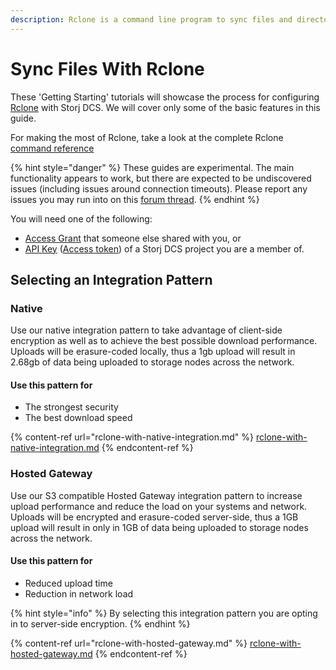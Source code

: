 ```yaml
---
description: Rclone is a command line program to sync files and directories
---
```


# Sync Files With Rclone

These 'Getting Starting' tutorials will showcase the process for configuring [Rclone](https://rclone.org) with Storj DCS. We will cover only some of the basic features in this guide.

&#x20;For making the most of Rclone, take a look at the complete Rclone [command reference](https://rclone.org/commands/)

{% hint style="danger" %}
These guides are experimental. The main functionality appears to work, but there are expected to be undiscovered issues (including issues around connection timeouts). Please report any issues you may run into on this [forum thread](https://forum.storj.io/t/two-more-tech-previews-rclone-and-restic/6072).
{% endhint %}

You will need one of the following:

* [Access Grant](../../getting-started/quickstart-uplink-cli/sharing-your-first-object/generate-access.md) that someone else shared with you, or
* [API Key](../../getting-started/quickstart-uplink-cli/generate-access-grants-and-tokens/generate-a-token.md) ([Access token](../../getting-started/quickstart-uplink-cli/generate-access-grants-and-tokens/generate-a-token.md)) of a Storj DCS project you are a member of.

## Selecting an Integration Pattern

### Native

Use our native integration pattern to take advantage of client-side encryption as well as to achieve the best possible download performance. Uploads will be erasure-coded locally, thus a 1gb upload will result in 2.68gb of data being uploaded to storage nodes across the network.&#x20;

#### Use this pattern for

* The strongest security
* The best download speed

{% content-ref url="rclone-with-native-integration.md" %}
[rclone-with-native-integration.md](rclone-with-native-integration.md)
{% endcontent-ref %}

### Hosted Gateway

Use our S3 compatible Hosted Gateway integration pattern to increase upload performance and reduce the load on your systems and network. Uploads will be encrypted and erasure-coded server-side, thus a 1GB upload will result in only in 1GB of data being uploaded to storage nodes across the network.

#### Use this pattern for

* Reduced upload time
* Reduction in network load

{% hint style="info" %}
By selecting this integration pattern you are opting in to server-side encryption.
{% endhint %}

{% content-ref url="rclone-with-hosted-gateway.md" %}
[rclone-with-hosted-gateway.md](rclone-with-hosted-gateway.md)
{% endcontent-ref %}

